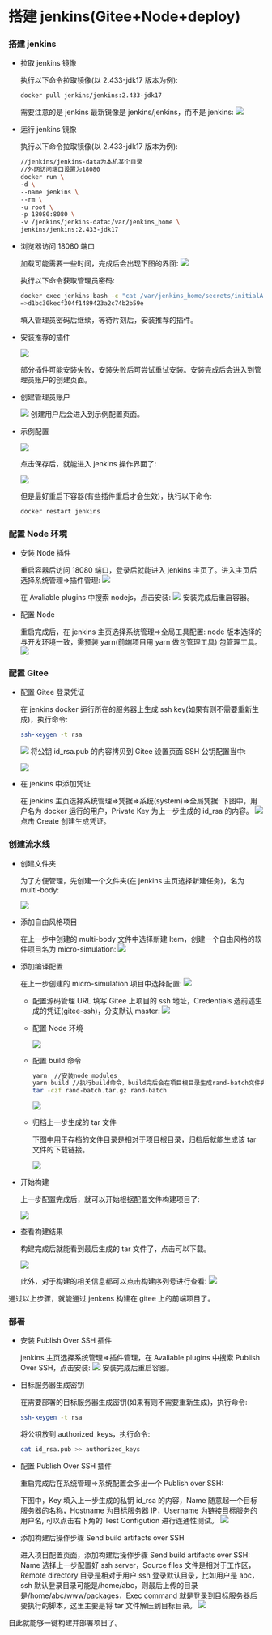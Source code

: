 # 搭建 jenkins(Gitee+Node+deploy)

### 搭建 jenkins

- 拉取 jenkins 镜像

  执行以下命令拉取镜像(以 2.433-jdk17 版本为例):

  ```sh
  docker pull jenkins/jenkins:2.433-jdk17
  ```

  需要注意的是 jenkins 最新镜像是 jenkins/jenkins，而不是 jenkins:
  ![](http://blog-bed.oss-cn-beijing.aliyuncs.com/97.%E6%90%AD%E5%BB%BAjenkins/jenkins.png)

- 运行 jenkins 镜像

  执行以下命令拉取镜像(以 2.433-jdk17 版本为例):

  ```sh
  //jenkins/jenkins-data为本机某个目录
  //外网访问端口设置为18080
  docker run \
  -d \
  --name jenkins \
  --rm \
  -u root \
  -p 18080:8080 \
  -v /jenkins/jenkins-data:/var/jenkins_home \
  jenkins/jenkins:2.433-jdk17
  ```

- 浏览器访问 18080 端口

  加载可能需要一些时间，完成后会出现下图的界面:
  ![](http://blog-bed.oss-cn-beijing.aliyuncs.com/97.%E6%90%AD%E5%BB%BAjenkins/unlock.png)

  执行以下命令获取管理员密码:

  ```sh
  docker exec jenkins bash -c "cat /var/jenkins_home/secrets/initialAdminPassword"
  =>d1bc30kecf304f1489423a2c74b2b59e
  ```

  填入管理员密码后继续，等待片刻后，安装推荐的插件。

- 安装推荐的插件

  ![](http://blog-bed.oss-cn-beijing.aliyuncs.com/97.%E6%90%AD%E5%BB%BAjenkins/install-plugins.png)

  部分插件可能安装失败，安装失败后可尝试重试安装。安装完成后会进入到管理员账户的创建页面。

- 创建管理员账户

  ![](http://blog-bed.oss-cn-beijing.aliyuncs.com/97.%E6%90%AD%E5%BB%BAjenkins/create-admin.png)
  创建用户后会进入到示例配置页面。

- 示例配置

  ![](http://blog-bed.oss-cn-beijing.aliyuncs.com/97.%E6%90%AD%E5%BB%BAjenkins/config-root.png)

  点击保存后，就能进入 jenkins 操作界面了:

  ![](http://blog-bed.oss-cn-beijing.aliyuncs.com/97.%E6%90%AD%E5%BB%BAjenkins/jenkins-home.png)

  但是最好重启下容器(有些插件重启才会生效)，执行以下命令:

  ```sh
  docker restart jenkins
  ```

### 配置 Node 环境

- 安装 Node 插件

  重启容器后访问 18080 端口，登录后就能进入 jenkins 主页了。进入主页后选择系统管理=>插件管理:
  ![](http://blog-bed.oss-cn-beijing.aliyuncs.com/97.%E6%90%AD%E5%BB%BAjenkins/plugins.png)

  在 Avaliable plugins 中搜索 nodejs，点击安装:
  ![](http://blog-bed.oss-cn-beijing.aliyuncs.com/97.%E6%90%AD%E5%BB%BAjenkins/install-node.png)
  安装完成后重启容器。

- 配置 Node

  重启完成后，在 jenkins 主页选择系统管理=>全局工具配置:
  node 版本选择的与开发环境一致，需预装 yarn(前端项目用 yarn 做包管理工具) 包管理工具。
  ![](http://blog-bed.oss-cn-beijing.aliyuncs.com/97.%E6%90%AD%E5%BB%BAjenkins/config-node.png)

### 配置 Gitee

- 配置 Gitee 登录凭证

  在 jenkins docker 运行所在的服务器上生成 ssh key(如果有则不需要重新生成)，执行命令:

  ```sh
  ssh-keygen -t rsa
  ```

  ![](http://blog-bed.oss-cn-beijing.aliyuncs.com/97.%E6%90%AD%E5%BB%BAjenkins/ssh-key.png)
  将公钥 id_rsa.pub 的内容拷贝到 Gitee 设置页面 SSH 公钥配置当中:

  ![](http://blog-bed.oss-cn-beijing.aliyuncs.com/97.%E6%90%AD%E5%BB%BAjenkins/public-key.png)

- 在 jenkins 中添加凭证

  在 jenkins 主页选择系统管理=>凭据=>系统(system)=>全局凭据:
  下图中，用户名为 docker 运行的用户，Private Key 为上一步生成的 id_rsa 的内容。
  ![](http://blog-bed.oss-cn-beijing.aliyuncs.com/97.%E6%90%AD%E5%BB%BAjenkins/private-key.png)
  点击 Create 创建生成凭证。

### 创建流水线

- 创建文件夹

  为了方便管理，先创建一个文件夹(在 jenkins 主页选择新建任务)，名为 multi-body:

  ![](http://blog-bed.oss-cn-beijing.aliyuncs.com/97.%E6%90%AD%E5%BB%BAjenkins/create-folder.png)

- 添加自由风格项目

  在上一步中创建的 multi-body 文件中选择新建 Item，创建一个自由风格的软件项目名为 micro-simulation:
  ![](http://blog-bed.oss-cn-beijing.aliyuncs.com/97.%E6%90%AD%E5%BB%BAjenkins/pipeline.png)

- 添加编译配置

  在上一步创建的 micro-simulation 项目中选择配置:
  ![](http://blog-bed.oss-cn-beijing.aliyuncs.com/97.%E6%90%AD%E5%BB%BAjenkins/config-pipeline.png)

  - 配置源码管理
    URL 填写 Gitee 上项目的 ssh 地址，Credentials 选前述生成的凭证(gitee-ssh)，分支默认 master:
    ![](http://blog-bed.oss-cn-beijing.aliyuncs.com/97.%E6%90%AD%E5%BB%BAjenkins/code-control.png)

  - 配置 Node 环境

    ![](http://blog-bed.oss-cn-beijing.aliyuncs.com/97.%E6%90%AD%E5%BB%BAjenkins/config-env.png)

  - 配置 build 命令

    ```sh
    yarn  //安装node_modules
    yarn build //执行build命令，build完后会在项目根目录生成rand-batch文件夹
    tar -czf rand-batch.tar.gz rand-batch
    ```

    ![](http://blog-bed.oss-cn-beijing.aliyuncs.com/97.%E6%90%AD%E5%BB%BAjenkins/config-build-steps.png)

  - 归档上一步生成的 tar 文件

    下图中用于存档的文件目录是相对于项目根目录，归档后就能生成该 tar 文件的下载链接。

    ![](http://blog-bed.oss-cn-beijing.aliyuncs.com/97.%E6%90%AD%E5%BB%BAjenkins/archive.png)

- 开始构建

  上一步配置完成后，就可以开始根据配置文件构建项目了:

  ![](http://blog-bed.oss-cn-beijing.aliyuncs.com/97.%E6%90%AD%E5%BB%BAjenkins/start-build.png)

- 查看构建结果

  构建完成后就能看到最后生成的 tar 文件了，点击可以下载。

  ![](http://blog-bed.oss-cn-beijing.aliyuncs.com/97.%E6%90%AD%E5%BB%BAjenkins/build-result.png)

  此外，对于构建的相关信息都可以点击构建序列号进行查看:
  ![](http://blog-bed.oss-cn-beijing.aliyuncs.com/97.%E6%90%AD%E5%BB%BAjenkins/console.png)

通过以上步骤，就能通过 jenkens 构建在 gitee 上的前端项目了。

### 部署

- 安装 Publish Over SSH 插件

  jenkins 主页选择系统管理=>插件管理，在 Avaliable plugins 中搜索 Publish Over SSH，点击安装:
  ![](http://blog-bed.oss-cn-beijing.aliyuncs.com/97.%E6%90%AD%E5%BB%BAjenkins/publish-over-ssh.png)
  安装完成后重启容器。

- 目标服务器生成密钥

  在需要部署的目标服务器生成密钥(如果有则不需要重新生成)，执行命令:

  ```sh
  ssh-keygen -t rsa
  ```

  将公钥放到 authorized_keys，执行命令:

  ```sh
  cat id_rsa.pub >> authorized_keys
  ```

- 配置 Publish Over SSH 插件

  重启完成后在系统管理=>系统配置会多出一个 Publish over SSH:

  下图中，Key 填入上一步生成的私钥 id_rsa 的内容，Name 随意起一个目标服务器的名称，Hostname 为目标服务器 IP，Username 为链接目标服务的用户名, 可以点击右下角的 Test Configution 进行连通性测试。
  ![](http://blog-bed.oss-cn-beijing.aliyuncs.com/97.%E6%90%AD%E5%BB%BAjenkins/config-ssh.png)

- 添加构建后操作步骤 Send build artifacts over SSH

  进入项目配置页面，添加构建后操作步骤 Send build artifacts over SSH:
  Name 选择上一步配置好 ssh server，Source files 文件是相对于工作区，Remote directory 目录是相对于用户 ssh 登录默认目录，比如用户是 abc，ssh 默认登录目录可能是/home/abc，则最后上传的目录是/home/abc/www/packages，Exec command 就是登录到目标服务器后要执行的脚本，这里主要是将 tar 文件解压到目标目录。
  ![](http://blog-bed.oss-cn-beijing.aliyuncs.com/97.%E6%90%AD%E5%BB%BAjenkins/config-deploy.png)

自此就能够一键构建并部署项目了。
